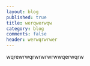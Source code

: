 ```yaml
---
layout: blog
published: true
title: werqwerwqw
category: blog
comments: false
header: werwqrwrwer
---
```


wqrewrwqrwrwrwrwwqerwqrw